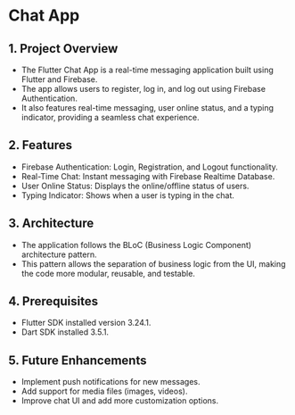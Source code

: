 # Chat App

## 1. Project Overview
- The Flutter Chat App is a real-time messaging application built using Flutter and Firebase.
- The app allows users to register, log in, and log out using Firebase Authentication.
- It also features real-time messaging, user online status, and a typing indicator, providing a seamless chat experience.

## 2. Features
- Firebase Authentication: Login, Registration, and Logout functionality.
- Real-Time Chat: Instant messaging with Firebase Realtime Database.
- User Online Status: Displays the online/offline status of users.
- Typing Indicator: Shows when a user is typing in the chat.

## 3. Architecture
- The application follows the BLoC (Business Logic Component) architecture pattern.
- This pattern allows the separation of business logic from the UI, making the code more modular, reusable, and testable.

## 4. Prerequisites
- Flutter SDK installed version 3.24.1.
- Dart SDK installed 3.5.1.

## 5. Future Enhancements
- Implement push notifications for new messages.
- Add support for media files (images, videos).
- Improve chat UI and add more customization options.
